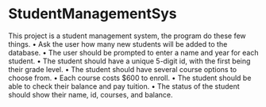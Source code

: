 # StudentManagementSys
This project is a student management system, the program do these few things.
• Ask the user how many new students will be added to the database.
• The user should be prompted to enter a name and year for each student.
• The student should have a unique 5-digit id, with the first being their grade level.
• The student should have several course options to choose from.
• Each course costs $600 to enroll.
• The student should be able to check their balance and pay tuition.
• The status of the student should show their name, id, courses, and balance.
